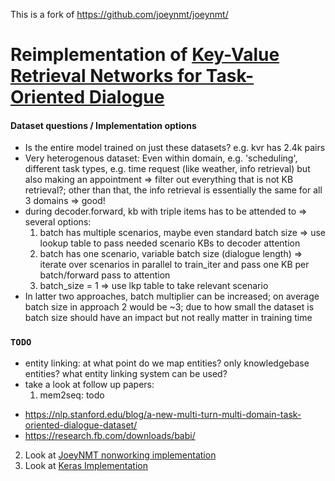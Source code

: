 This is a fork of https://github.com/joeynmt/joeynmt/

# Reimplementation of [Key-Value Retrieval Networks for Task-Oriented Dialogue](https://arxiv.org/pdf/1705.05414.pdf)

#### Dataset questions / Implementation options

* Is the entire model trained on just these datasets? e.g. kvr has 2.4k pairs 
* Very heterogenous dataset: Even within domain, e.g. 'scheduling', different task types, e.g. time request (like weather, info retrieval) but also making an appointment => filter out everything that is not KB retrieval?; other than that, the info retrieval is essentially the same for all 3 domains => good!
* during decoder.forward, kb with triple items has to be attended to => several options:
	1. batch has multiple scenarios, maybe even standard batch size => use lookup table to pass needed scenario KBs to decoder attention
	2. batch has one scenario, variable batch size (dialogue length) => iterate over scenarios in parallel to train\_iter and pass one KB per batch/forward pass to attention
	3. batch\_size = 1 => use lkp table to take relevant scenario 
* In latter two approaches, batch multiplier can be increased; on average batch size in approach 2 would be ~3; due to how small the dataset is batch size should have an impact but not really matter in training time




### ```TODO```

- entity linking: at what point do we map entities? only knowledgebase entities? what entity linking system can be used?
- take a look at follow up papers:
	1. mem2seq:  todo



* https://nlp.stanford.edu/blog/a-new-multi-turn-multi-domain-task-oriented-dialogue-dataset/
* https://research.fb.com/downloads/babi/ 


2. Look at [JoeyNMT nonworking implementation](https://gitlab.cl.uni-heidelberg.de/zoll/swp-joeynmt/)
3. Look at [Keras Implementation](https://github.com/sunnysai12345/KVMemnn)
